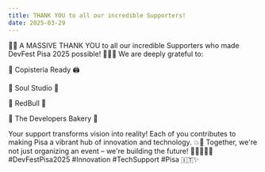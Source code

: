 ```yaml
---
title: THANK YOU to all our incredible Supporters!
date: 2025-03-29
---
```


🌟🙌 A MASSIVE THANK YOU to all our incredible Supporters who made DevFest Pisa 2025 possible! 🚀🇮🇹
We are deeply grateful to:

🔹 Copisteria Ready 🖨️

🔹 Soul Studio 🎨

🔹 RedBull 🥤

🔹 The Developers Bakery 🍞

Your support transforms vision into reality! Each of you contributes to making Pisa a vibrant hub of innovation and technology. 💥🌈
Together, we're not just organizing an event – we're building the future! 🚀👩‍💻👨‍💻
#DevFestPisa2025 #Innovation #TechSupport #Pisa 🇮🇹✨
